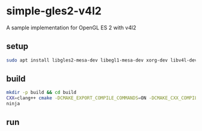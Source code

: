 # simple-gles2-v4l2

A sample implementation for OpenGL ES 2 with v4l2

## setup

```bash
sudo apt install libgles2-mesa-dev libegl1-mesa-dev xorg-dev libv4l-dev
```

## build

```bash
mkdir -p build && cd build
CXX=clang++ cmake -DCMAKE_EXPORT_COMPILE_COMMANDS=ON -DCMAKE_CXX_COMPILER=clang++ -GNinja ..
ninja 
```

## run
